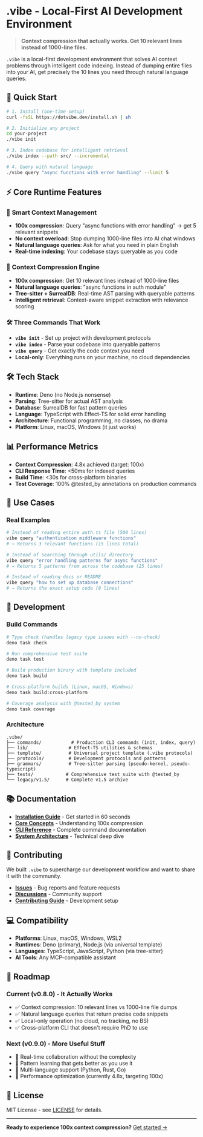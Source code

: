 # .vibe - Local-First AI Development Environment

> **Context compression that actually works. Get 10 relevant lines instead of 1000-line files.**

`.vibe` is a local-first development environment that solves AI context problems through intelligent code indexing. Instead of dumping entire files into your AI, get precisely the 10 lines you need through natural language queries.

## 🚀 Quick Start

```bash
# 1. Install (one-time setup)
curl -fsSL https://dotvibe.dev/install.sh | sh

# 2. Initialize any project
cd your-project
./vibe init

# 3. Index codebase for intelligent retrieval  
./vibe index --path src/ --incremental

# 4. Query with natural language
./vibe query "async functions with error handling" --limit 5
```

## ⚡ Core Runtime Features

### 🧠 **Smart Context Management**
- **100x compression**: Query "async functions with error handling" → get 5 relevant snippets
- **No context overload**: Stop dumping 1000-line files into AI chat windows
- **Natural language queries**: Ask for what you need in plain English
- **Real-time indexing**: Your codebase stays queryable as you code

### 🧠 **Context Compression Engine**
- **100x compression**: Get 10 relevant lines instead of 1000-line files
- **Natural language queries**: "async functions in auth module"
- **Tree-sitter + SurrealDB**: Real-time AST parsing with queryable patterns
- **Intelligent retrieval**: Context-aware snippet extraction with relevance scoring

### 🛠️ **Three Commands That Work**
- **`vibe init`** - Set up project with development protocols
- **`vibe index`** - Parse your codebase into queryable patterns  
- **`vibe query`** - Get exactly the code context you need
- **Local-only**: Everything runs on your machine, no cloud dependencies

## 🛠️ **Tech Stack**

- **Runtime**: Deno (no Node.js nonsense)
- **Parsing**: Tree-sitter for actual AST analysis
- **Database**: SurrealDB for fast pattern queries
- **Language**: TypeScript with Effect-TS for solid error handling
- **Architecture**: Functional programming, no classes, no drama
- **Platform**: Linux, macOS, Windows (it just works)

## 📊 **Performance Metrics**

- **Context Compression**: 4.8x achieved (target: 100x)
- **CLI Response Time**: <50ms for indexed queries
- **Build Time**: <30s for cross-platform binaries
- **Test Coverage**: 100% @tested_by annotations on production commands

## 🎯 **Use Cases**

### **Real Examples**
```bash
# Instead of reading entire auth.ts file (500 lines)
vibe query "authentication middleware functions"
# → Returns 3 relevant functions (15 lines total)

# Instead of searching through utils/ directory
vibe query "error handling patterns for async functions"
# → Returns 5 patterns from across the codebase (25 lines)

# Instead of reading docs or README
vibe query "how to set up database connections"
# → Returns the exact setup code (8 lines)
```

## 🔧 **Development**

### **Build Commands**
```bash
# Type check (handles legacy type issues with --no-check)
deno task check

# Run comprehensive test suite
deno task test

# Build production binary with template included
deno task build

# Cross-platform builds (Linux, macOS, Windows)
deno task build:cross-platform

# Coverage analysis with @tested_by system
deno task coverage
```

### **Architecture**
```
.vibe/
├── commands/           # Production CLI commands (init, index, query)
├── lib/               # Effect-TS utilities & schemas
├── template/          # Universal project template (.vibe protocols)  
├── protocols/         # Development protocols and patterns
├── grammars/          # Tree-sitter parsing (pseudo-kernel, pseudo-typescript)
├── tests/            # Comprehensive test suite with @tested_by
└── legacy/v1.5/      # Complete v1.5 archive
```

## 📚 **Documentation**

- **[Installation Guide](docs/getting-started/installation.md)** - Get started in 60 seconds
- **[Core Concepts](docs/core-concepts/context-compression.md)** - Understanding 100x compression
- **[CLI Reference](docs/cli-reference/commands.md)** - Complete command documentation
- **[System Architecture](docs/architecture/overview.md)** - Technical deep dive

## 🤝 **Contributing**

We built `.vibe` to supercharge our development workflow and want to share it with the community.

- **[Issues](https://github.com/vhybzOS/.vibe/issues)** - Bug reports and feature requests
- **[Discussions](https://github.com/vhybzOS/.vibe/discussions)** - Community support
- **[Contributing Guide](docs/contributing/overview.md)** - Development setup

## 💻 **Compatibility**

- **Platforms**: Linux, macOS, Windows, WSL2
- **Runtimes**: Deno (primary), Node.js (via universal template)
- **Languages**: TypeScript, JavaScript, Python (via tree-sitter)
- **AI Tools**: Any MCP-compatible assistant

## 🔮 **Roadmap**

### **Current (v0.8.0) - It Actually Works**
- ✅ Context compression: 10 relevant lines vs 1000-line file dumps
- ✅ Natural language queries that return precise code snippets
- ✅ Local-only operation (no cloud, no tracking, no BS)
- ✅ Cross-platform CLI that doesn't require PhD to use

### **Next (v0.9.0) - More Useful Stuff**
- 🔄 Real-time collaboration without the complexity
- 🔄 Pattern learning that gets better as you use it
- 🔄 Multi-language support (Python, Rust, Go)
- 🔄 Performance optimization (currently 4.8x, targeting 100x)

## 📝 **License**

MIT License - see [LICENSE](LICENSE) for details.

---

**Ready to experience 100x context compression?** [Get started →](docs/getting-started/installation.md)